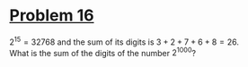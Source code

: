 # [Problem 16](https://projecteuler.net/problem=16)

$2^{15} = 32768$ and the sum of its digits is $3 + 2 + 7 + 6 + 8 = 26$.  
What is the sum of the digits of the number $2^{1000}$?  
